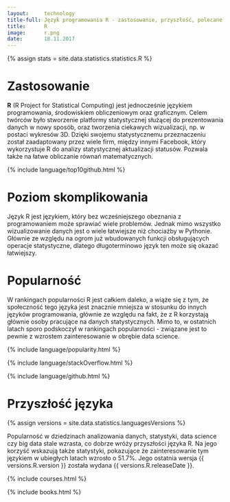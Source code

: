 ```yaml
---
layout:     technology
title-full: Język programowania R - zastosowanie, przyszłość, polecane książki
title:      R
image:		r.png
date:       18.11.2017
---
```


{% assign stats = site.data.statistics.statistics.R %}

# Zastosowanie

**R** (R Project for Statistical Computing) jest jednocześnie językiem programowania, środowiskiem obliczeniowym oraz graficznym. Celem twórców było stworzenie platformy statystycznej służącej do prezentowania danych w nowy sposób, oraz tworzenia ciekawych wizualizacji, np. w postaci wykresów 3D. Dzięki swojemu statystycznemu przeznaczeniu został zaadaptowany przez wiele firm, między innymi Facebook, który wykorzystuje R do analizy statystycznej aktualizacji statusów. Pozwala także na łatwe obliczanie równań matematycznych.

{% include language/top10github.html %}

# Poziom skomplikowania

Język R jest językiem, który bez wcześniejszego obeznania z programowaniem może sprawiać wiele problemów. Jednak mimo wszystko wizualizowanie danych jest o wiele łatwiejsze niż chociażby w Pythonie. Głównie ze względu na ogrom już wbudowanych funkcji obsługujących operacje statystyczne, dlatego długoterminowo język ten może się okazać łatwiejszy.

# Popularność

W rankingach popularności R jest całkiem daleko, a wiąże się z tym, że społeczność tego języka jest znacznie mniejsza w stosunku do innych języków programowania, głównie ze względu na fakt, że z R korzystają głównie osoby pracujące na danych statystycznych. Mimo to, w ostatnich latach sporo podskoczył w rankingach popularności - związane jest to pewnie z wzrostem zainteresowanie w obrębie data science.

{% include language/popularity.html %}

{% include language/stackOverflow.html %}

{% include language/github.html %}

# Przyszłość języka

{% assign versions = site.data.statistics.languagesVersions %}

Popularność w dziedzinach analizowania danych, statystyki, data science czy big data stale wzrasta, co dobrze wróży przyszłości języka R. Na jego korzyść wskazują także statystyki, pokazujące że zainteresowanie tym językiem w ubiegłych latach wzrosło o 51.7%. Jego ostatnia wersja {{ versions.R.version }} została wydana {{ versions.R.releaseDate }}.

{% include courses.html %}

{% include books.html %}